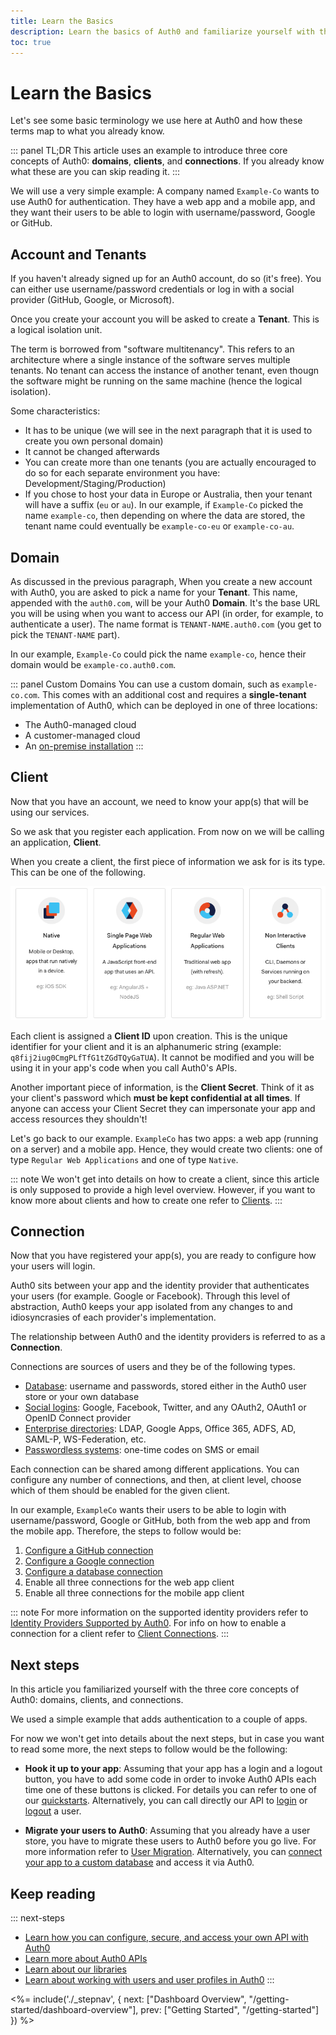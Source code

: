```yaml
---
title: Learn the Basics
description: Learn the basics of Auth0 and familiarize yourself with the terminology
toc: true
---
```

# Learn the Basics

Let's see some basic terminology we use here at Auth0 and how these terms map to what you already know.

::: panel TL;DR
This article uses an example to introduce three core concepts of Auth0: **domains**, **clients**, and **connections**. If you already know what these are you can skip reading it.
:::

We will use a very simple example: A company named `Example-Co` wants to use Auth0 for authentication. They have a web app and a mobile app, and they want their users to be able to login with username/password, Google or GitHub.

## Account and Tenants

If you haven't already signed up for an Auth0 account, do so (it's free). You can either use username/password credentials or log in with a social provider (GitHub, Google, or Microsoft).

Once you create your account you will be asked to create a **Tenant**. This is a logical isolation unit. 

The term is borrowed from "software multitenancy". This refers to an architecture where a single instance of the software serves multiple tenants. No tenant can access the instance of another tenant, even thougn the software might be running on the same machine (hence the logical isolation).

Some characteristics:

- It has to be unique (we will see in the next paragraph that it is used to create you own personal domain)
- It cannot be changed afterwards
- You can create more than one tenants (you are actually encouraged to do so for each separate environment you have: Development/Staging/Production)
- If you chose to host your data in Europe or Australia, then your tenant will have a suffix (`eu` or `au`). In our example, if `Example-Co` picked the name `example-co`, then depending on where the data are stored, the tenant name could eventually be `example-co-eu` or `example-co-au`.

## Domain

As discussed in the previous paragraph, When you create a new account with Auth0, you are asked to pick a name for your **Tenant**. This name, appended with the `auth0.com`, will be your Auth0 **Domain**. It's the base URL you will be using when you want to access our API (in order, for example, to authenticate a user). The name format is `TENANT-NAME.auth0.com` (you get to pick the `TENANT-NAME` part).

In our example, `Example-Co` could pick the name `example-co`, hence their domain would be `example-co.auth0.com`.

::: panel Custom Domains
You can use a custom domain, such as `example-co.com`. This comes with an additional cost and requires a **single-tenant** implementation of Auth0, which can be deployed in one of three locations:
- The Auth0-managed cloud
- A customer-managed cloud
- An [on-premise installation](/appliance)
:::

## Client

Now that you have an account, we need to know your app(s) that will be using our services.

So we ask that you register each application. From now on we will be calling an application, **Client**.

When you create a client, the first piece of information we ask for is its type. This can be one of the following.

![Client Types](/media/articles/getting-started/client-types.png)

Each client is assigned a **Client ID** upon creation. This is the unique identifier for your client and it is an alphanumeric string (example: `q8fij2iug0CmgPLfTfG1tZGdTQyGaTUA`). It cannot be modified and you will be using it in your app's code when you call Auth0's APIs.

Another important piece of information, is the **Client Secret**. Think of it as your client's password which **must be kept confidential at all times**. If anyone can access your Client Secret they can impersonate your app and access resources they shouldn't!

Let's go back to our example. `ExampleCo` has two apps: a web app (running on a server) and a mobile app. Hence, they would create two clients: one of type `Regular Web Applications` and one of type `Native`.

::: note
We won't get into details on how to create a client, since this article is only supposed to provide a high level overview. However, if you want to know more about clients and how to create one refer to [Clients](/clients).
:::

## Connection

Now that you have registered your app(s), you are ready to configure how your users will login. 

Auth0 sits between your app and the identity provider that authenticates your users (for example. Google or Facebook). Through this level of abstraction, Auth0 keeps your app isolated from any changes to and idiosyncrasies of each provider's implementation.

The relationship between Auth0 and the identity providers is referred to as a **Connection**.

Connections are sources of users and they be of the following types.

- [Database](/connections/database): username and passwords, stored either in the Auth0 user store or your own database
- [Social logins](/identityproviders#social): Google, Facebook, Twitter, and any OAuth2, OAuth1 or OpenID Connect provider
- [Enterprise directories](/identityproviders#enterprise): LDAP, Google Apps, Office 365, ADFS, AD, SAML-P, WS-Federation, etc.
- [Passwordless systems](/connections/passwordless): one-time codes on SMS or email

Each connection can be shared among different applications. You can configure any number of connections, and then, at client level, choose which of them should be enabled for the given client.

In our example, `ExampleCo` wants their users to be able to login with username/password, Google or GitHub, both from the web app and from the mobile app. Therefore, the steps to follow would be:
1. [Configure a GitHub connection](/connections/social/github)
1. [Configure a Google connection](/connections/social/google)
1. [Configure a database connection](/connections/database)
1. Enable all three connections for the web app client
1. Enable all three connections for the mobile app client

::: note
For more information on the supported identity providers refer to [Identity Providers Supported by Auth0](/identityproviders). For info on how to enable a connection for a client refer to [Client Connections](/clients/connections).
:::

## Next steps

In this article you familiarized yourself with the three core concepts of Auth0: domains, clients, and connections. 

We used a simple example that adds authentication to a couple of apps.

For now we won't get into details about the next steps, but in case you want to read some more, the next steps to follow would be the following:

- **Hook it up to your app**: Assuming that your app has a login and a logout button, you have to add some code in order to invoke Auth0 APIs each time one of these buttons is clicked. For details you can refer to one of our [quickstarts](/quickstarts). Alternatively, you can call directly our API to [login](/api/authentication#login) or [logout](/api/authentication#logout) a user.

- **Migrate your users to Auth0**: Assuming that you already have a user store, you have to migrate these users to Auth0 before you go live. For more information refer to [User Migration](/users/migrations). Alternatively, you can [connect your app to a custom database](/database/custom-db) and access it via Auth0.

## Keep reading

::: next-steps
- [Learn how you can configure, secure, and access your own API with Auth0](/apis)
- [Learn more about Auth0 APIs](/api/info)
- [Learn about our libraries](/libraries)
- [Learn about working with users and user profiles in Auth0](/users)
:::

<%= include('./_stepnav', {
 next: ["Dashboard Overview", "/getting-started/dashboard-overview"],
 prev: ["Getting Started", "/getting-started"]
}) %>
